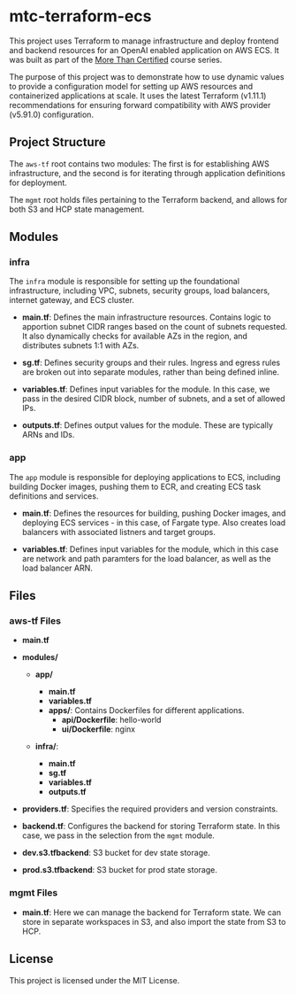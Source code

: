 # mtc-terraform-ecs

This project uses Terraform to manage infrastructure and deploy frontend and backend resources for an OpenAI enabled application on AWS ECS. It was built as part of the [More Than Certified](https://morethancertified.com/) course series. 

The purpose of this project was to demonstrate how to use dynamic values to provide a configuration model for setting up AWS resources and containerized applications at scale. It uses the latest Terraform (v1.11.1) recommendations for ensuring forward compatibility with AWS provider (v5.91.0) configuration.

## Project Structure

The `aws-tf` root contains two modules: The first is for establishing AWS infrastructure, and the second is for iterating through application definitions for deployment. 

The `mgmt` root holds files pertaining to the Terraform backend, and allows for both S3 and HCP state management.

## Modules

### infra

The `infra` module is responsible for setting up the foundational infrastructure, including VPC, subnets, security groups, load balancers, internet gateway, and ECS cluster.

- **main.tf**: Defines the main infrastructure resources. Contains logic to apportion subnet CIDR ranges based on the count of subnets requested. It also dynamically checks for available AZs in the region, and distributes subnets 1:1 with AZs.

- **sg.tf**: Defines security groups and their rules. Ingress and egress rules are broken out into separate modules, rather than being defined inline.

- **variables.tf**: Defines input variables for the module. In this case, we pass in the desired CIDR block, number of subnets, and a set of allowed IPs.

- **outputs.tf**: Defines output values for the module. These are typically ARNs and IDs.

### app

The `app` module is responsible for deploying applications to ECS, including building Docker images, pushing them to ECR, and creating ECS task definitions and services.

- **main.tf**: Defines the resources for building, pushing Docker images, and deploying ECS services - in this case, of Fargate type. Also creates load balancers with associated listners and target groups.

- **variables.tf**: Defines input variables for the module, which in this case are network and path paramters for the load balancer, as well as the load balancer ARN.

## Files

### aws-tf Files

- **main.tf**
- **modules/**

  - **app/**
    - **main.tf**
    - **variables.tf**
    - **apps/**: Contains Dockerfiles for different applications.
      - **api/Dockerfile**: hello-world
      - **ui/Dockerfile**: nginx

  - **infra/**:
    - **main.tf**
    - **sg.tf**
    - **variables.tf**
    - **outputs.tf**

- **providers.tf**: Specifies the required providers and version constraints.
- **backend.tf**: Configures the backend for storing Terraform state. In this case, we pass in the selection from the `mgmt` module.
- **dev.s3.tfbackend**: S3 bucket for dev state storage.
- **prod.s3.tfbackend**: S3 bucket for prod state storage.

### mgmt Files

- **main.tf**: Here we can manage the backend for Terraform state. We can store in separate workspaces in S3, and also import the state from S3 to HCP.

## License

This project is licensed under the MIT License.
